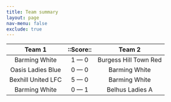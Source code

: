 ```yaml
---
title: Team summary
layout: page
nav-menu: false
exclude: true
---
```




|       Team 1       |  ::Score::  |        Team 2         |
|:------------------:|:-----------:|:---------------------:|
|   Barming White    | 1 &mdash; 0 | Burgess Hill Town Red |
| Oasis Ladies Blue  | 0 &mdash; 0 |     Barming White     |
| Bexhill United LFC | 5 &mdash; 0 |     Barming White     |
|   Barming White    | 0 &mdash; 1 |    Belhus Ladies A    |

 <br /><br /><br />
